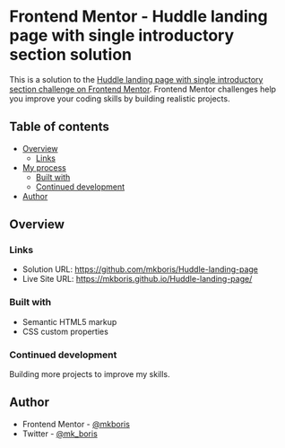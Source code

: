 # Frontend Mentor - Huddle landing page with single introductory section solution

This is a solution to the [Huddle landing page with single introductory section challenge on Frontend Mentor](https://www.frontendmentor.io/challenges/huddle-landing-page-with-a-single-introductory-section-B_2Wvxgi0). Frontend Mentor challenges help you improve your coding skills by building realistic projects. 

## Table of contents

- [Overview](#overview)
  - [Links](#links)
- [My process](#my-process)
  - [Built with](#built-with)
  - [Continued development](#continued-development)
- [Author](#author)

## Overview

### Links

- Solution URL: https://github.com/mkboris/Huddle-landing-page
- Live Site URL: https://mkboris.github.io/Huddle-landing-page/


### Built with

- Semantic HTML5 markup
- CSS custom properties

### Continued development

Building more projects to improve my skills.

## Author

- Frontend Mentor - [@mkboris](https://www.frontendmentor.io/profile/mkboris)
- Twitter - [@mk_boris](https://www.twitter.com/mk_boris)


